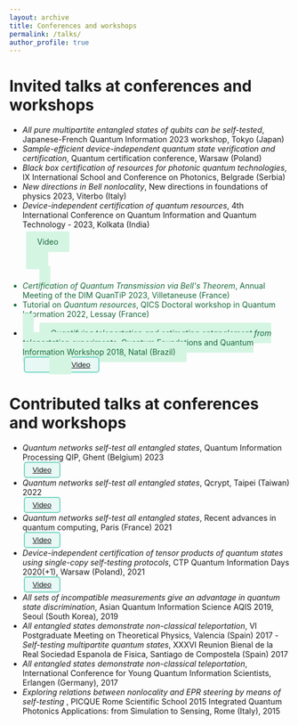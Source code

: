 ```yaml
---
layout: archive 
title: Conferences and workshops
permalink: /talks/
author_profile: true 
--- 
```


# Invited talks at conferences and workshops

- *All pure multipartite entangled states of qubits can be self-tested*, Japanese-French Quantum Information 2023 workshop, Tokyo (Japan)
 - *Sample-efficient device-independent quantum state verification and certification*, Quantum certification conference, Warsaw (Poland)
 - *Black box certification of resources for photonic quantum technologies*, IX International School and Conference on Photonics, Belgrade (Serbia)
- *New directions in Bell nonlocality*, New directions in foundations of physics 2023, Viterbo (Italy)
- *Device-independent certification of quantum resources*, 4th International Conference on Quantum Information and Quantum Technology - 2023, Kolkata (India)
  
<a
      href="https://www.youtube.com/watch?v=bsXYrbSPpG0"
      style="
        padding: 10px 20px;
        background-color: #d5f5e3;
        color: #186a3b;
        border: none;
        border-radius: 2px;
        cursor: pointer;
        transition: background-color 0.3s ease;
        text-decoration: none;
        margin-left: 30px;
      "
      onmouseover="this.style.backgroundColor='#58d68d'"
      onmouseout="this.style.backgroundColor='#abebc6'"
    >
      Video

- *Certification of Quantum Transmission via Bell's Theorem*, Annual Meeting of the DIM QuanTiP 2023, Villetaneuse (France)
- Tutorial on *Quantum resources*, QICS Doctoral workshop in Quantum Information 2022, Lessay (France)
- *Quantifying teleportation and estimating entanglement from teleportation experiments*, Quantum Foundations and Quantum Information Workshop 2018, Natal (Brazil)<br> 
 <button style="background-color: #e8f8f5;
    border: 2px solid #76d7c4; padding: 5px 14px; transition: background-color 0.3s ease;
        text-decoration: none;
    border-radius: 5px;
    text-align: center;margin-left:2px;margin-right:8px"> [Video](https://www.youtube.com/watch?v=e6COzyW1mxA&t=61s) </button>  

# Contributed talks at conferences and workshops

- *Quantum networks self-test all entangled states*, Quantum Information Processing QIP, Ghent (Belgium)  2023<br> 
 <button style="background-color: #e8f8f5;
    border: 2px solid #76d7c4; padding: 5px 14px; transition: background-color 0.3s ease;
        text-decoration: none;
    border-radius: 5px;
    text-align: center;margin-left:2px;margin-right:8px"> [Video](https://www.youtube.com/watch?v=plQy6RZd3jw) </button> 
- *Quantum networks self-test all entangled states*, Qcrypt, Taipei (Taiwan) 2022<br> 
 <button style="background-color: #e8f8f5;
    border: 2px solid #76d7c4; padding: 5px 14px; transition: background-color 0.3s ease;
        text-decoration: none;
    border-radius: 5px;
    text-align: center;margin-left:2px;margin-right:8px"> [Video](https://www.youtube.com/watch?v=XujyH8OkpII&t=918s) </button> 
- *Quantum networks self-test all entangled states*, Recent advances in quantum computing, Paris (France) 2021<br> 
 <button style="background-color: #e8f8f5;
    border: 2px solid #76d7c4; padding: 5px 14px; transition: background-color 0.3s ease;
        text-decoration: none;
    border-radius: 5px;
    text-align: center;margin-left:2px;margin-right:8px"> [Video](https://www.youtube.com/watch?v=LXHChXV2c6U&t=1309s) </button> 
- *Device-independent certification of tensor products of quantum states using single-copy self-testing protocols*, CTP Quantum Information Days 2020(+1), Warsaw (Poland), 2021<br> 
 <button style="background-color: #e8f8f5;
    border: 2px solid #76d7c4; padding: 5px 14px; transition: background-color 0.3s ease;
        text-decoration: none;
    border-radius: 5px;
    text-align: center;margin-left:2px;margin-right:8px"> [Video](https://www.youtube.com/watch?v=DIzkVvCblJk&t=1113s) </button> 
- *All sets of incompatible measurements give an advantage in quantum state discrimination*, Asian Quantum Information Science AQIS 2019, Seoul (South Korea), 2019
- *All entangled states demonstrate non-classical teleportation*, VI Postgraduate Meeting on Theoretical Physics, Valencia (Spain) 2017  - *Self-testing multipartite quantum states*, XXXVI Reunion Bienal de la Real Sociedad Espanola de Fisica, Santiago de Compostela (Spain) 2017
- *All entangled states demonstrate non-classical teleportation*, International Conference for Young Quantum Information Scientists, Erlangen (Germany), 2017  
- *Exploring relations between nonlocality and EPR steering by means of self-testing* , PICQUE Rome Scientific School 2015 Integrated Quantum Photonics Applications: from Simulation to Sensing, Rome (Italy), 2015
